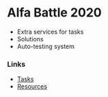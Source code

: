 # Alfa Battle 2020
- Extra services for tasks
- Solutions
- Auto-testing system

### Links
- [Tasks](https://drive.google.com/drive/folders/1OM7GBfI30p2QUX_9kz5CG13Q1sYzorac)
- [Resources](https://github.com/evgenyshiryaev/alfa-battle-resources)
